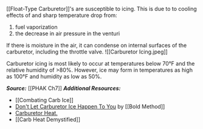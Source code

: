 [[Float-Type Carburetor]]'s are susceptible to icing. This is due to to cooling effects of and sharp temperature drop from:
1. fuel vaporization
2. the decrease in air pressure in the venturi

If there is moisture in the air, it can condense on internal surfaces of the carburetor, including the throttle valve.
![[Carburetor Icing.jpeg]]

Carburetor icing is most likely to occur at temperatures below 70°F and the relative humidity of >80%. However, ice may form in temperatures as high as 100°F and humidity as low as 50%.



***Source:*** [[PHAK Ch7]]
***Additional Resources:***
- [[Combating Carb Ice]]
- [Don't Let Carburetor Ice Happen To You](https://www.boldmethod.com/learn-to-fly/aircraft-systems/dont-let-carb-ice-happen-to-you/) by [[Bold Method]]
- [Carburetor Heat.](https://youtu.be/65djenNI_Ho)
- [[Carb Heat Demystified]]

 